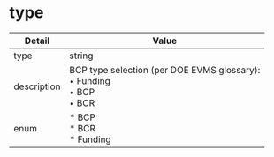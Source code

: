 # type
| Detail | Value |
| ------ | ----- |
| type | string |
| description | BCP type selection (per DOE EVMS glossary):<br/>• Funding <br/> • BCP <br/> • BCR |
| enum | * BCP<br/>* BCR<br/>* Funding |
